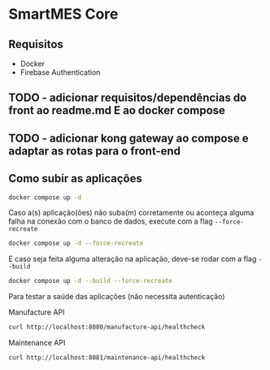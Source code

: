 # SmartMES Core

## Requisitos

- Docker
- Firebase Authentication

## TODO - adicionar requisitos/dependências do front ao readme.md E ao docker compose
## TODO - adicionar kong gateway ao compose e adaptar as rotas para o front-end

## Como subir as aplicações

````bash
docker compose up -d
````

Caso a(s) aplicação(ões) não suba(m) corretamente ou aconteça alguma falha na conexão com o banco de dados, execute com a flag `--force-recreate`
````bash
docker compose up -d --force-recreate
````

E caso seja feita alguma alteração na aplicação, deve-se rodar com a flag `--build`
````bash
docker compose up -d --build --force-recreate
````

Para testar a saúde das aplicações (não necessita autenticação)

Manufacture API
````bash
curl http://localhost:8080/manufacture-api/healthcheck
````

Maintenance API
````bash
curl http://localhost:8081/maintenance-api/healthcheck
````
